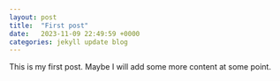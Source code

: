 ```yaml
---
layout: post
title:  "First post"
date:   2023-11-09 22:49:59 +0000
categories: jekyll update blog
---
```

This is my first post. Maybe I will add some more content at some point.
